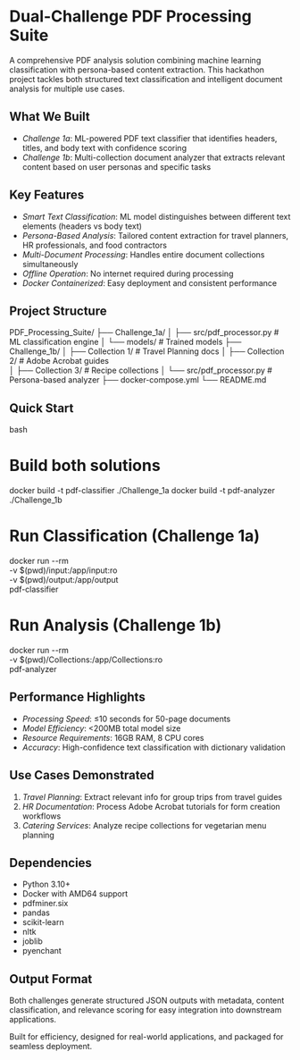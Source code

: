 # Dual-Challenge PDF Processing Suite

A comprehensive PDF analysis solution combining machine learning classification with persona-based content extraction. This hackathon project tackles both structured text classification and intelligent document analysis for multiple use cases.

## What We Built

- *Challenge 1a*: ML-powered PDF text classifier that identifies headers, titles, and body text with confidence scoring
- *Challenge 1b*: Multi-collection document analyzer that extracts relevant content based on user personas and specific tasks

## Key Features

- *Smart Text Classification*: ML model distinguishes between different text elements (headers vs body text)
- *Persona-Based Analysis*: Tailored content extraction for travel planners, HR professionals, and food contractors
- *Multi-Document Processing*: Handles entire document collections simultaneously
- *Offline Operation*: No internet required during processing
- *Docker Containerized*: Easy deployment and consistent performance

## Project Structure


PDF_Processing_Suite/
├── Challenge_1a/
│   ├── src/pdf_processor.py        # ML classification engine
│   └── models/                     # Trained models
├── Challenge_1b/
│   ├── Collection 1/               # Travel Planning docs
│   ├── Collection 2/               # Adobe Acrobat guides  
│   ├── Collection 3/               # Recipe collections
│   └── src/pdf_processor.py        # Persona-based analyzer
├── docker-compose.yml
└── README.md


## Quick Start

bash
# Build both solutions
docker build -t pdf-classifier ./Challenge_1a
docker build -t pdf-analyzer ./Challenge_1b

# Run Classification (Challenge 1a)
docker run --rm \
    -v $(pwd)/input:/app/input:ro \
    -v $(pwd)/output:/app/output \
    pdf-classifier

# Run Analysis (Challenge 1b)  
docker run --rm \
    -v $(pwd)/Collections:/app/Collections:ro \
    pdf-analyzer


## Performance Highlights

- *Processing Speed*: ≤10 seconds for 50-page documents
- *Model Efficiency*: <200MB total model size
- *Resource Requirements*: 16GB RAM, 8 CPU cores
- *Accuracy*: High-confidence text classification with dictionary validation

## Use Cases Demonstrated

1. *Travel Planning*: Extract relevant info for group trips from travel guides
2. *HR Documentation*: Process Adobe Acrobat tutorials for form creation workflows  
3. *Catering Services*: Analyze recipe collections for vegetarian menu planning

## Dependencies

- Python 3.10+
- Docker with AMD64 support
- pdfminer.six
- pandas
- scikit-learn
- nltk
- joblib
- pyenchant

## Output Format

Both challenges generate structured JSON outputs with metadata, content classification, and relevance scoring for easy integration into downstream applications.

Built for efficiency, designed for real-world applications, and packaged for seamless deployment.
